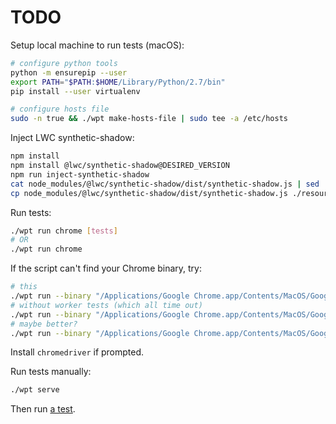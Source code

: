 # TODO

Setup local machine to run tests (macOS):

```bash
# configure python tools
python -m ensurepip --user
export PATH="$PATH:$HOME/Library/Python/2.7/bin"
pip install --user virtualenv

# configure hosts file
sudo -n true && ./wpt make-hosts-file | sudo tee -a /etc/hosts
```

Inject LWC synthetic-shadow:

```bash
npm install
npm install @lwc/synthetic-shadow@DESIRED_VERSION
npm run inject-synthetic-shadow
cat node_modules/@lwc/synthetic-shadow/dist/synthetic-shadow.js | sed 's/process.env.NODE_ENV/"production"/g' > ./resources/synthetic-shadow.js
cp node_modules/@lwc/synthetic-shadow/dist/synthetic-shadow.js ./resources/
```

Run tests:

```bash
./wpt run chrome [tests]
# OR
./wpt run chrome
```

If the script can't find your Chrome binary, try:

```bash
# this
./wpt run --binary "/Applications/Google Chrome.app/Contents/MacOS/Google Chrome" --install-webdriver --test-types testharness --skip-timeout chrome --log-html ./report.html | tee /dev/tty 2>&1 > ./stdout.txt
# without worker tests (which all time out)
./wpt run --binary "/Applications/Google Chrome.app/Contents/MacOS/Google Chrome" --install-webdriver --include-file ./lwc/test-list.txt --test-types testharness --skip-timeout chrome --log-html ./report.html | tee /dev/tty 2>&1 > ./stdout.txt
# maybe better?
./wpt run --binary "/Applications/Google Chrome.app/Contents/MacOS/Google Chrome" --test-types testharness --skip-timeout chrome --log-wptreport=report.json --log-wptscreenshot=screenshots.txt --headless --processes=6 | tee /dev/tty 2>&1 > ./stdout.txt
```

Install `chromedriver` if prompted.

Run tests manually:

```bash
./wpt serve
```

Then run [a test](http://web-platform.test:8000/).

